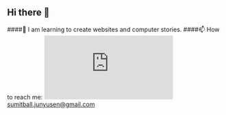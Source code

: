 ## Hi there 👋
####🌱 I am learning to create websites and computer stories.
                                                    ####📫 How to reach me:  [![Markdown Here logo](https://assets.pinterest.com/ext/embed.html?id=711428072368897653) ](https://www.instagram.com/born.sj/)
                                                                            sumitball.junyusen@gmail.com
<!--
**SJBALL5308/SJBALL5308** is a ✨ _special_ ✨ repository because its `README.md` (this file) appears on your GitHub profile.

Here are some ideas to get you started:

- 🔭 I’m currently working on ...
- 🌱 I’m currently learning ...
- 👯 I’m looking to collaborate on ...
- 🤔 I’m looking for help with ...
- 💬 Ask me about ...
- 📫 How to reach me: ...
- 😄 Pronouns: ...
- ⚡ Fun fact: ...
-->
